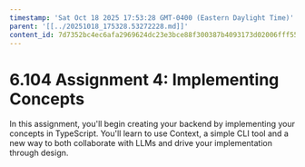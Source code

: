 ```yaml
---
timestamp: 'Sat Oct 18 2025 17:53:28 GMT-0400 (Eastern Daylight Time)'
parent: '[[../20251018_175328.53272228.md]]'
content_id: 7d7352bc4ec6afa2969624dc23e3bce88f300387b4093173d02006fff5508820
---
```


# 6.104 Assignment 4: Implementing Concepts

In this assignment, you'll begin creating your backend by implementing your concepts in TypeScript. You'll learn to use Context, a simple CLI tool and a new way to both collaborate with LLMs and drive your implementation through design.
